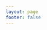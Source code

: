 ```yaml
---
layout: page
footer: false
---
```

<GameEntranceH id="h5mario" src="/classic/h5mario/index.html" :resetHeight=true></GameEntranceH>